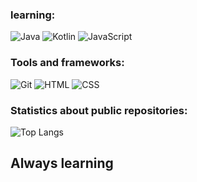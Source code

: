 
### learning:
![Java](https://img.shields.io/badge/java-%23FF0000.svg?style=for-the-badge&logo=openjdk&logoColor=white) ![Kotlin](https://img.shields.io/badge/Kotlin-0095D5?&style=for-the-badge&logo=kotlin&logoColor=white)   ![JavaScript](https://img.shields.io/badge/JavaScript-F7DF1E?style=for-the-badge&logo=javascript&logoColor=black)


 ### Tools and frameworks: 
 ![Git](https://img.shields.io/badge/GIT-E44C30?style=for-the-badge&logo=git&logoColor=white)   ![HTML](https://img.shields.io/badge/HTML-M24F70?style=for-the-badge&logo=html5&logoColor=white) ![CSS](https://img.shields.io/badge/CSS-1572B6?style=for-the-badge&logo=css&logoColor=white) 



### Statistics about public repositories:


![Top Langs](https://github-readme-stats-git-masterrstaa-rickstaa.vercel.app/api/top-langs/?username=Serafimklm&bg_color=000&border_color=30A3DC&title_color=FFFFFF&text_color=FFF)


## Always learning 
